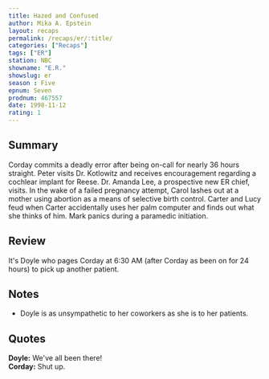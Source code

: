 ```yaml
---
title: Hazed and Confused
author: Mika A. Epstein
layout: recaps
permalink: /recaps/er/:title/
categories: ["Recaps"]
tags: ["ER"]
station: NBC
showname: "E.R."
showslug: er
season : Five
epnum: Seven
prodnum: 467557
date: 1998-11-12
rating: 1
---
```


## Summary

Corday commits a deadly error after being on-call for nearly 36 hours straight. Peter visits Dr. Kotlowitz and receives encouragement regarding a cochlear implant for Reese. Dr. Amanda Lee, a prospective new ER chief, visits. In the wake of a failed pregnancy attempt, Carol lashes out at a mother using abortion as a means of selective birth control. Carter and Lucy feud when Carter accidentally uses her palm computer and finds out what she thinks of him. Mark panics during a paramedic initiation.

## Review

It's Doyle who pages Corday at 6:30 AM (after Corday as been on for 24 hours) to pick up another patient.

## Notes

* Doyle is as unsympathetic to her coworkers as she is to her patients.

## Quotes

**Doyle:** We've all been there!\
**Corday:** Shut up.

